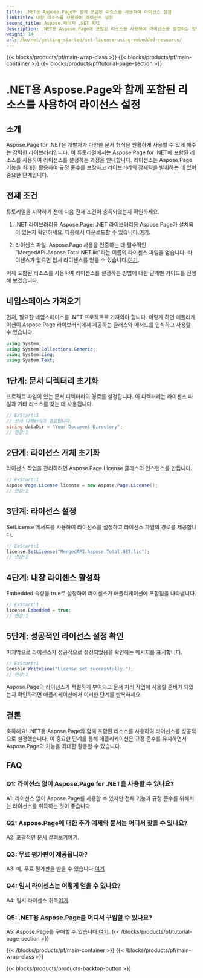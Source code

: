 ```yaml
---
title: .NET용 Aspose.Page와 함께 포함된 리소스를 사용하여 라이선스 설정
linktitle: 내장 리소스를 사용하여 라이선스 설정
second_title: Aspose.페이지 .NET API
description: .NET용 Aspose.Page에 포함된 리소스를 사용하여 라이선스를 설정하는 방법을 알아보세요. 규정 준수를 보장하고 문서 처리의 잠재력을 최대한 활용하세요.
weight: 14
url: /ko/net/getting-started/set-license-using-embedded-resource/
---
```


{{< blocks/products/pf/main-wrap-class >}}
{{< blocks/products/pf/main-container >}}
{{< blocks/products/pf/tutorial-page-section >}}

# .NET용 Aspose.Page와 함께 포함된 리소스를 사용하여 라이선스 설정

## 소개

Aspose.Page for .NET은 개발자가 다양한 문서 형식을 원활하게 사용할 수 있게 해주는 강력한 라이브러리입니다. 이 튜토리얼에서는 Aspose.Page for .NET에 포함된 리소스를 사용하여 라이선스를 설정하는 과정을 안내합니다. 라이선스는 Aspose.Page 기능을 최대한 활용하여 규정 준수를 보장하고 라이브러리의 잠재력을 발휘하는 데 있어 중요한 단계입니다.

## 전제 조건

튜토리얼을 시작하기 전에 다음 전제 조건이 충족되었는지 확인하세요.

1. .NET 라이브러리용 Aspose.Page: .NET 라이브러리용 Aspose.Page가 설치되어 있는지 확인하세요. 다음에서 다운로드할 수 있습니다.[여기](https://releases.aspose.com/page/net/).

2.  라이센스 파일: Aspose.Page 사용을 인증하는 데 필수적인 "MergedAPI.Aspose.Total.NET.lic"라는 이름의 라이센스 파일을 얻습니다. 라이센스가 없으면 임시 라이센스를 얻을 수 있습니다.[여기](https://purchase.aspose.com/temporary-license/).

이제 포함된 리소스를 사용하여 라이선스를 설정하는 방법에 대한 단계별 가이드를 진행해 보겠습니다.

## 네임스페이스 가져오기

먼저, 필요한 네임스페이스를 .NET 프로젝트로 가져와야 합니다. 이렇게 하면 애플리케이션이 Aspose.Page 라이브러리에서 제공하는 클래스와 메서드를 인식하고 사용할 수 있습니다.

```csharp
using System;
using System.Collections.Generic;
using System.Linq;
using System.Text;
```

## 1단계: 문서 디렉터리 초기화

프로젝트 파일이 있는 문서 디렉터리의 경로를 설정합니다. 이 디렉터리는 라이센스 파일과 기타 리소스를 찾는 데 사용됩니다.

```csharp
// ExStart:1
// 문서 디렉터리의 경로입니다.
string dataDir = "Your Document Directory";
// 연장:1
```

## 2단계: 라이선스 개체 초기화

라이선스 작업을 관리하려면 Aspose.Page.License 클래스의 인스턴스를 만듭니다.

```csharp
// ExStart:1
Aspose.Page.License license = new Aspose.Page.License();
// 연장:1
```

## 3단계: 라이선스 설정

SetLicense 메서드를 사용하여 라이선스를 설정하고 라이선스 파일의 경로를 제공합니다.

```csharp
// ExStart:1
license.SetLicense("MergedAPI.Aspose.Total.NET.lic");
// 연장:1
```

## 4단계: 내장 라이센스 활성화

Embedded 속성을 true로 설정하여 라이센스가 애플리케이션에 포함됨을 나타냅니다.

```csharp
// ExStart:1
license.Embedded = true;
// 연장:1
```

## 5단계: 성공적인 라이선스 설정 확인

마지막으로 라이센스가 성공적으로 설정되었음을 확인하는 메시지를 표시합니다.

```csharp
// ExStart:1
Console.WriteLine("License set successfully.");
// 연장:1
```

Aspose.Page의 라이선스가 적절하게 부여되고 문서 처리 작업에 사용할 준비가 되었는지 확인하려면 애플리케이션에서 이러한 단계를 반복하세요.

## 결론

축하해요! .NET용 Aspose.Page와 함께 포함된 리소스를 사용하여 라이선스를 성공적으로 설정했습니다. 이 중요한 단계를 통해 애플리케이션은 규정 준수를 유지하면서 Aspose.Page의 기능을 최대한 활용할 수 있습니다.

## FAQ

### Q1: 라이선스 없이 Aspose.Page for .NET을 사용할 수 있나요?

A1: 라이선스 없이 Aspose.Page를 사용할 수 있지만 전체 기능과 규정 준수를 위해서는 라이선스를 취득하는 것이 좋습니다.

### Q2: Aspose.Page에 대한 추가 예제와 문서는 어디서 찾을 수 있나요?

 A2: 포괄적인 문서 살펴보기[여기](https://reference.aspose.com/page/net/).

### Q3: 무료 평가판이 제공됩니까?

 A3: 예, 무료 평가판을 받을 수 있습니다.[여기](https://releases.aspose.com/).

### Q4: 임시 라이센스는 어떻게 얻을 수 있나요?

 A4: 임시 라이센스 취득[여기](https://purchase.aspose.com/temporary-license/).

### Q5: .NET용 Aspose.Page를 어디서 구입할 수 있나요?

 A5: Aspose.Page를 구매할 수 있습니다.[여기](https://purchase.aspose.com/buy).
{{< /blocks/products/pf/tutorial-page-section >}}

{{< /blocks/products/pf/main-container >}}
{{< /blocks/products/pf/main-wrap-class >}}

{{< blocks/products/products-backtop-button >}}
